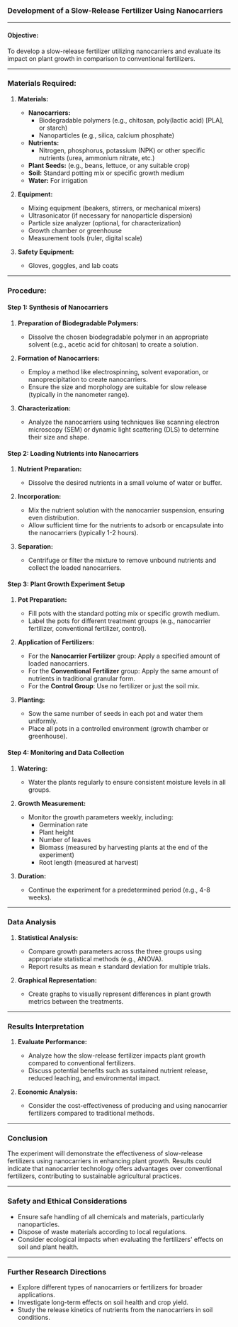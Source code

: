 ### Development of a Slow-Release Fertilizer Using Nanocarriers

---

#### Objective:
To develop a slow-release fertilizer utilizing nanocarriers and evaluate its impact on plant growth in comparison to conventional fertilizers.

---

### Materials Required:

1. **Materials:**
   - **Nanocarriers:**
     - Biodegradable polymers (e.g., chitosan, poly(lactic acid) [PLA], or starch)
     - Nanoparticles (e.g., silica, calcium phosphate)
   - **Nutrients:**
     - Nitrogen, phosphorus, potassium (NPK) or other specific nutrients (urea, ammonium nitrate, etc.)
   - **Plant Seeds:** (e.g., beans, lettuce, or any suitable crop)
   - **Soil:** Standard potting mix or specific growth medium
   - **Water:** For irrigation

2. **Equipment:**
   - Mixing equipment (beakers, stirrers, or mechanical mixers)
   - Ultrasonicator (if necessary for nanoparticle dispersion)
   - Particle size analyzer (optional, for characterization)
   - Growth chamber or greenhouse
   - Measurement tools (ruler, digital scale)

3. **Safety Equipment:**
   - Gloves, goggles, and lab coats

---

### Procedure:

#### Step 1: Synthesis of Nanocarriers

1. **Preparation of Biodegradable Polymers:**
   - Dissolve the chosen biodegradable polymer in an appropriate solvent (e.g., acetic acid for chitosan) to create a solution.

2. **Formation of Nanocarriers:**
   - Employ a method like electrospinning, solvent evaporation, or nanoprecipitation to create nanocarriers. 
   - Ensure the size and morphology are suitable for slow release (typically in the nanometer range).

3. **Characterization:**
   - Analyze the nanocarriers using techniques like scanning electron microscopy (SEM) or dynamic light scattering (DLS) to determine their size and shape.

#### Step 2: Loading Nutrients into Nanocarriers

1. **Nutrient Preparation:**
   - Dissolve the desired nutrients in a small volume of water or buffer.

2. **Incorporation:**
   - Mix the nutrient solution with the nanocarrier suspension, ensuring even distribution.
   - Allow sufficient time for the nutrients to adsorb or encapsulate into the nanocarriers (typically 1-2 hours).

3. **Separation:**
   - Centrifuge or filter the mixture to remove unbound nutrients and collect the loaded nanocarriers.

#### Step 3: Plant Growth Experiment Setup

1. **Pot Preparation:**
   - Fill pots with the standard potting mix or specific growth medium.
   - Label the pots for different treatment groups (e.g., nanocarrier fertilizer, conventional fertilizer, control).

2. **Application of Fertilizers:**
   - For the **Nanocarrier Fertilizer** group: Apply a specified amount of loaded nanocarriers.
   - For the **Conventional Fertilizer** group: Apply the same amount of nutrients in traditional granular form.
   - For the **Control Group**: Use no fertilizer or just the soil mix.

3. **Planting:**
   - Sow the same number of seeds in each pot and water them uniformly.
   - Place all pots in a controlled environment (growth chamber or greenhouse).

#### Step 4: Monitoring and Data Collection

1. **Watering:**
   - Water the plants regularly to ensure consistent moisture levels in all groups.

2. **Growth Measurement:**
   - Monitor the growth parameters weekly, including:
     - Germination rate
     - Plant height
     - Number of leaves
     - Biomass (measured by harvesting plants at the end of the experiment)
     - Root length (measured at harvest)

3. **Duration:**
   - Continue the experiment for a predetermined period (e.g., 4-8 weeks).

---

### Data Analysis

1. **Statistical Analysis:**
   - Compare growth parameters across the three groups using appropriate statistical methods (e.g., ANOVA).
   - Report results as mean ± standard deviation for multiple trials.

2. **Graphical Representation:**
   - Create graphs to visually represent differences in plant growth metrics between the treatments.

---

### Results Interpretation

1. **Evaluate Performance:**
   - Analyze how the slow-release fertilizer impacts plant growth compared to conventional fertilizers.
   - Discuss potential benefits such as sustained nutrient release, reduced leaching, and environmental impact.

2. **Economic Analysis:**
   - Consider the cost-effectiveness of producing and using nanocarrier fertilizers compared to traditional methods.

---

### Conclusion

The experiment will demonstrate the effectiveness of slow-release fertilizers using nanocarriers in enhancing plant growth. Results could indicate that nanocarrier technology offers advantages over conventional fertilizers, contributing to sustainable agricultural practices.

---

### Safety and Ethical Considerations

- Ensure safe handling of all chemicals and materials, particularly nanoparticles.
- Dispose of waste materials according to local regulations.
- Consider ecological impacts when evaluating the fertilizers' effects on soil and plant health.

---

### Further Research Directions

- Explore different types of nanocarriers or fertilizers for broader applications.
- Investigate long-term effects on soil health and crop yield.
- Study the release kinetics of nutrients from the nanocarriers in soil conditions.